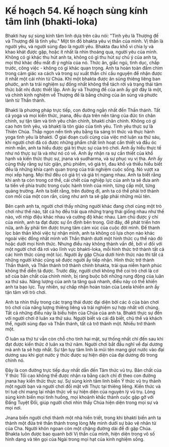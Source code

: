 # Kế hoạch 54. Kế hoạch sùng kính tâm linh (bhakti-loka)

Bhakti hay sự sùng kính tâm linh dựa trên câu nói: "Tình yêu là Thượng đế và Thượng đế là tình yêu." Một tín đồ bhakta yêu vị thần của mình. Vị thần là người yêu, và người sùng đạo là người yêu. Bhakta đau khổ vì chia ly và khao khát được gặp, hoặc ít nhất là nhìn thoáng qua, người yêu của mình. Không có gì khác thu hút anh ta, không có gì thu hút sự chú ý của anh ta, mọi thứ khác đều mất đi ý nghĩa của nó. Thức ăn, giấc ngủ, tình dục, chấp trước, công việc - không có gì khác quan trọng. Anh ta hoàn toàn đắm chìm trong cảm giác xa cách và trong sự xuất thần chỉ cầu nguyện để nhận được ít nhất một cái nhìn từ Chúa. Khi một bhakta được ân sủng thiêng liêng ban phước, anh ta trải nghiệm sự đồng nhất không thể tách rời và trạng thái tâm thức bất nhị được thiết lập. Anh ấy và Thượng đế của anh ấy giờ đây là một, và chính kinh nghiệm về Thượng đế là bằng chứng của ân sủng và phước lành từ Thần thánh.

Bhakti là phương pháp trực tiếp, con đường ngắn nhất đến Thần thánh. Tất cả yoga và mọi kiến thức, jnana, đều dựa trên nền tảng của đức tin chân chính, sự tận tâm và tình yêu chân chính, bhakti chân chính. Không có gì cao hơn tình yêu, và bhakti là tôn giáo của tình yêu. Tình yêu thực sự là Thiên Chúa. Thắp ngọn nến tình yêu bằng tia sáng tri thức và thực hành yoga tình yêu là bhakti. Ở giai đoạn cuối cùng của việc mở luân xa thứ sáu, khi người chơi đã có được những phẩm chất linh hoạt cần thiết và đầu óc minh mẫn, anh ta hiểu được giá trị thực sự của trò chơi. Anh ấy hiểu thực tế như nó thực sự là và như nó có vẻ. Anh ấy nhận ra sự cần thiết của khổ hạnh và kiến thức thực sự, jnana và sudharma, và sự phục vụ vị tha. Anh ấy cũng thấy rằng sự tức giận, phù phiếm, vô giá trị, đau khổ và thiếu hiểu biết đều là những khía cạnh quan trọng của trải nghiệm cuộc sống. Nó vượt xa mọi xếp hạng. Mọi thứ đều có giá trị và giá trị ngang nhau. Anh ta biết rằng khi anh ta còn trong cơ thể, cái chết của nghiệp lực của anh ta sẽ đưa anh ta tiến về phía trước trong cuộc hành trình của mình, từng cấp một, từng quảng trường. Anh ta biết rằng, trên đường đi, anh ta có thể phải trở thành con mồi của một con rắn, cũng như anh ta sẽ gặp phải những mũi tên.

Bên cạnh anh ta, người chơi thấy những người khác đang chơi cùng một trò chơi như thế nào, tất cả họ đều trải qua những trạng thái giống nhau như thế nào, với nhịp điệu khác nhau và cường độ khác nhau. Làm chủ được ý chí của mình, anh ta đạt được sự ổn định bên trong. Giờ đây, để phát triển hơn nữa, anh ấy phải tìm được trung tâm cảm xúc của cuộc đời mình. Để thanh lọc bản thân khỏi việc tự nhận mình, anh ta không có lựa chọn nào khác ngoài việc đồng nhất mình với Thần thánh dưới một hình thức cụ thể nào đó hoặc dưới mọi hình thức. Nhưng điều này không thành vấn đề, bởi vì đối với một người chơi đã rơi vào lĩnh vực bhakti-loka, mỗi hình thức trở thành tất cả các hình thức cùng một lúc. Người ấy gặp Chúa dưới hình thức nào thì tất cả những người khác cũng sẽ được người ấy tiếp nhận. Hình thức trở thành Thần thánh, và Thần thánh trở thành chính bhakta, trải qua niềm hạnh phúc không thể diễn tả được. Trước đây, người chơi không thể coi trò chơi là cơ sở của bản chất của chính mình, bị ràng buộc bởi những rung động của luân xa thứ sáu. Năng lượng của anh ta tăng quá nhanh, điều này có thể khiến anh ta bạo lực. Tuy nhiên, sự chấp nhận hoàn toàn của Leela khiến anh ấy tận tâm với trò chơi.

Anh ta nhìn thấy trong các trạng thái được đại diện bởi các ô của bàn chơi trò chơi của năng lượng thiêng liêng và trải nghiệm sự hợp nhất với chúng. Tất cả những điều này là biểu hiện của Chúa của anh ta. Bhakti thực sự đến với người chơi ở luân xa thứ sáu. Người biết và cái đã biết, chủ thể và khách thể, người sùng đạo và Thần thánh, tất cả trở thành một. Nhiều trở thành một.

Ở luân xa thứ tư vẫn còn chỗ cho tính hai mặt, sự thống nhất chỉ đến sau khi đạt được kiến thức ở luân xa thứ năm. Người chơi bắt đầu nghĩ về đại dương mà anh ta sẽ hợp nhất. Sự tận tụy tâm linh là mũi tên mang giọt nước vào đại dương sau khi giọt nước ý thức được sự hiện diện của đại dương đó trong chính nó.

Đây là con đường trực tiếp duy nhất dẫn đến Tâm thức vũ trụ. Bản chất của Ý thức Tối cao không thể được nhận ra bằng cách chỉ đi theo con đường jnana hay kiến thức thực sự. Sự sùng kính tâm linh biến Ý thức vũ trụ thành một người bạn và người chơi đối mặt với Thực tại thiêng liêng. Kiến thức và trí tuệ chỉ mang lại nhận thức về sự hiện diện của nguyên lý vũ trụ. Lòng sùng kính biến mọi tình huống, mọi khoảnh khắc thành cuộc gặp gỡ với Đấng Tuyệt Đối, giúp người chơi nhìn thấy Chúa hiện diện trong mọi sự và mọi nơi.

Jnana biến người chơi thành một nhà hiền triết, trong khi bhakti biến anh ta thành một đứa trẻ thần thánh trong lòng Mẹ mình dưới sự bảo vệ nhân từ của Cha. Người khôn ngoan còn một chặng đường dài để đi gặp Chúa. Bhakta luôn được bao quanh bởi Vị thần của mình, hiện diện trong vô số hình dạng và tên gọi của Ngài trong mọi hạt của kinh nghiệm sống.
